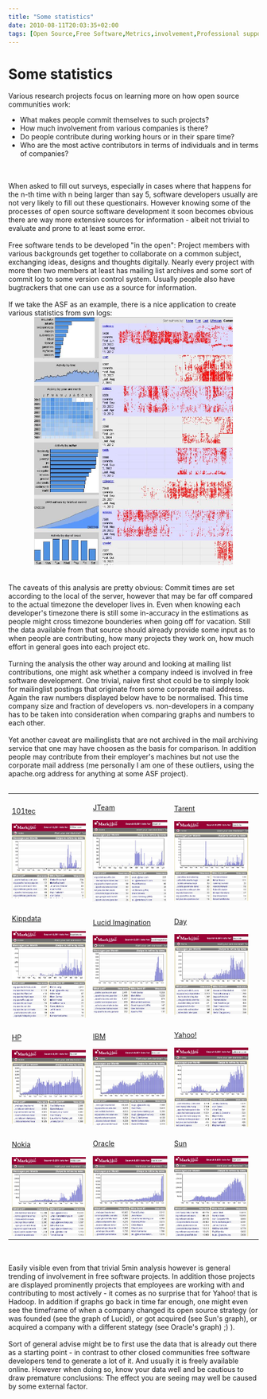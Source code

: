 ```yaml
---
title: "Some statistics"
date: 2010-08-11T20:03:35+02:00
tags: [Open Source,Free Software,Metrics,involvement,Professional support,Hacking,]
---
```


# Some statistics


Various research projects focus on learning more on how open source communities work:<br><ul><li>What makes people 
commit themselves to such projects?<br><li>How much involvement from various companies is there?<br><li>Do people 
contribute during working hours or in their spare time?<br><li>Who are the most active contributors in terms of 
individuals and in terms of companies?<br></ul><br><br>When asked to fill out surveys, especially in cases where that 
happens for the n-th time with n being larger than say 5, software developers usually are not very likely to fill out 
these questionairs. However knowing some of the processes of open source software development it soon becomes obvious 
there are way more extensive sources for information - albeit not trivial to evaluate and prone to at least some 
error.<br><br>Free software tends to be developed "in the open": Project members with various backgrounds get together 
to collaborate on a common subject, exchanging ideas, designs and thoughts digitally. Nearly every project with more 
then two members at least has mailing list archives and some sort of commit log to some version control system. Usually 
people also have bugtrackers that one can use as a source for information.<br><br>If we take the ASF as an example, 
there is a nice application to create various statistics from svn logs:<br><center><a 
href="http://svnsearch.org/svnsearch/repos/ASF/search?view=plot&kind=day&kind=week&plotsort=commits"><img 
src="/commits.jpeg" width="400"/></a></center><br><br>The caveats of this 
analysis are pretty obvious: Commit times are set according to the local of the server, however that may be far off 
compared to the actual timezone the developer lives in. Even when knowing each developer's timezone there is still some 
in-accuracy in the estimations as people might cross timezone bounderies when going off for vacation. Still the data 
available from that source should already provide some input as to when people are contributing, how many projects they 
work on, how much effort in general goes into each project etc.<br><br>Turning the analysis the other way around and 
looking at mailing list contributions, one might ask whether a company indeed is involved in free software development. 
One trivial, naive first shot could be to simply look for mailinglist postings that originate from some corporate mail 
address. Again the raw numbers displayed below have to be normalised. This time company size and fraction of developers 
vs. non-developers in a company has to be taken into consideration when comparing graphs and numbers to each 
other.<br><br>Yet another caveat are mailinglists that are not archived in the mail archiving service that one may have 
choosen as the basis for comparison. In addition people may contribute from their employer's machines but not use the 
corporate mail address (me personally I am one of these outliers, using the apache.org address for anything at some ASF 
project).<br><br><table><tr><td><br><a href="http://101tec.com">101tec</a><br><br><img 
src="/101tec.jpeg" width="150"/></td><td><br><a 
href="http://jteam.nl">JTeam</a><br><br><img src="/jteam.jpeg" 
width="150"/></td><td><br><a href="http://tarent.de">Tarent</a><br><br><img 
src="/tarent.jpeg" width="150"/><br></td></tr><tr><td><br><a 
href="http://kippdata.de">Kippdata</a><br><br><img src="/kippdata.jpeg" 
width="150"/></td><td><br><a href="http://lucidimagination.com">Lucid Imagination</a><br><br><img 
src="/lucid.jpeg" width="150"/></td><td><br><a 
href="http://day.com">Day</a><br><br><img src="/day.jpeg" 
width="150"/></td><td><br></td></tr><tr><td><br><a href="http://hp.com">HP</a><br><br><img 
src="/hp.jpeg" width="150"/></td><td><br><a 
href="http://ibm.com">IBM</a><br><br><img src="/ibm.jpeg" 
width="150"/></td><td><br><a href="http://yahoo.com">Yahoo!</a><br><br><img 
src="/yahoo.jpeg" width="150"/><br></td></tr><tr><td><br><a 
href="http://nokia.com">Nokia</a><br><br><img src="/nokia.jpeg" 
width="150"/></td><td><br><a href="http://oracle.com">Oracle</a><br><br><img 
src="/oracle.jpeg" width="150"/></td><td><br><a 
href="http://sun.com">Sun</a><br><br><img src="/sun.jpeg" 
width="150"/><br></td></tr></table><br><br>Easily visible even from that trivial 5min analysis however is general 
trending of involvement in free software projects. In addition those projects are displayed prominently projects that 
employees are working with and contributing to most actively - it comes as no surprise that for Yahoo! that is Hadoop. 
In addition if graphs go back in time far enough, one might even see the timeframe of when a company changed its open 
source strategy (or was founded (see the graph of Lucid), or got acquired (see Sun's graph), or acquired a company with 
a different stategy (see Oracle's graph) ;) ).<br><br>Sort of general advise might be to first use the data that is 
already out there as a starting point - in contrast to other closed communities free software developers tend to 
generate a lot of it. And usually it is freely available online. However when doing so, know your data well and be 
cautious to draw premature conclusions: The effect you are seeing may well be caused by some external factor.

